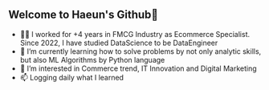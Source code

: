## **Welcome to Haeun's Github**👋 

- 🚴‍♂️ I worked for +4 years in FMCG Industry as Ecommerce Specialist. Since 2022, I have studied DataScience to be DataEngineer
- 🌱 I’m currently learning how to solve problems by not only analytic skills, but also ML Algorithms by Python language
- 👀 I’m interested in Commerce trend, IT Innovation and Digital Marketing
- 📫 Logging daily what I learned

<!---
haeunY153/haeunY153 is a ✨ special ✨ repository because its `README.md` (this file) appears on your GitHub profile.
You can click the Preview link to take a look at your changes.
--->
